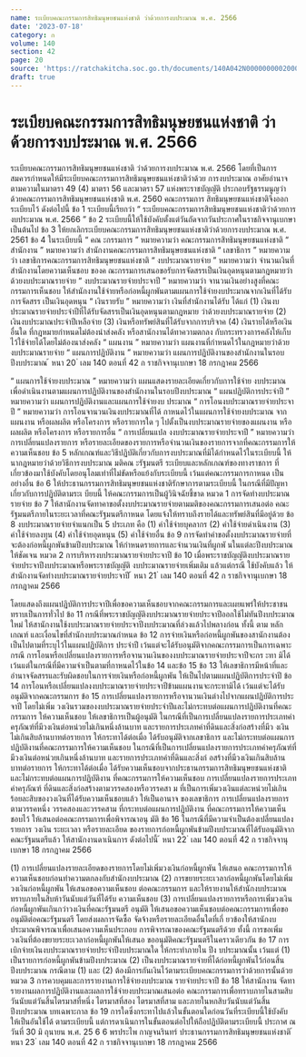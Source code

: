 ```yaml
---
name: ระเบียบคณะกรรมการสิทธิมนุษยชนแห่งชาติ ว่าด้วยการงบประมาณ พ.ศ. 2566
date: '2023-07-18'
category: ก
volume: 140
section: 42
page: 20
source: 'https://ratchakitcha.soc.go.th/documents/140A042N0000000002000.pdf'
draft: true
---
```


# ระเบียบคณะกรรมการสิทธิมนุษยชนแห่งชาติ ว่าด้วยการงบประมาณ พ.ศ. 2566

ระเบียบคณะกรรมการสิทธิมนุษยชนแห่งชาติ ว่าด้วยการงบประมาณ พ.ศ. 2566 โดยที่เป็นการสมควรกำหนดให้มีระเบียบคณะกรรมการสิทธิมนุษยชนแห่งชาติว่าด้วย การงบประมาณ อาศัยอำนาจตามความในมาตรา 49 (4) มาตรา 56 และมาตรา 57 แห่งพระราชบัญญัติ ประกอบรัฐธรรมนูญว่าด้วยคณะกรรมการสิทธิมนุษยชนแห่งชาติ พ.ศ. 2560 คณะกรรมการ สิทธิมนุษยชนแห่งชาติจึงออกระเบียบไว้ ดังต่อไปนี้ ข้อ 1 ระเบียบนี้เรียกว่า “ ระเบียบคณะกรรมการสิทธิมนุษยชนแห่งชาติว่าด้วยการงบประมาณ พ.ศ. 2566 ” ข้อ 2 ระเบียบนี้ให้ใช้บังคับตั้งแต่วันถัดจากวันประกาศในราชกิจจานุเบกษาเป็นต้นไป ข้อ 3 ให้ยกเลิกระเบียบคณะกรรมการสิทธิมนุษยชนแห่งชาติว่าด้วยการงบประมาณ พ.ศ. 2561 ข้อ 4 ในระเบียบนี้ “ คณ ะกรรมการ ” หมายความว่า คณะกรรมการสิทธิมนุษยชนแห่งชาติ “ สำนักงาน ” หมายความว่า สำนักงานคณะกรรมการสิทธิมนุษยชนแห่งชาติ “ เลขาธิการ ” หมายความว่า เลขาธิการคณะกรรมการสิทธิมนุษยชนแห่งชาติ “ งบประมาณรายจ่าย ” หมายความว่า จำนวนเงินที่สำนักงานโดยความเห็นชอบ ของค ณะกรรมการเสนอขอรับการจัดสรรเป็นเงินอุดหนุนตามกฎหมายว่าด้วยงบประมาณรายจ่าย “ งบประมาณรายจ่ายประจาปี ” หมายความว่า จานวนเงินอย่างสูงที่คณะกรรมการเห็นชอบ ให้สำนักงานใช้จ่ายหรือก่อหนี้ผูกพันตามแผนการใช้จ่ายงบประมาณจากเงินที่ได้รับการจัดสรร เป็นเงินอุดหนุน “ เงินรายรับ ” หมายความว่า เงินที่สำนักงานได้รับ ได้แก่ (1) เงินงบประมาณรายจ่ายประจำปีที่ได้รับจัดสรรเป็นเงินอุดหนุนตามกฎหมาย ว่าด้วยงบประมาณรายจ่าย (2) เงินงบประมาณประจำปีเหลือจ่าย (3) เงินหรือทรัพย์สินที่ได้รับจากการบริจาค (4) เงินรายได้หรือเงินอื่นใด ที่กฎหมายกำหนดไม่ต้องนำส่งคลัง หรือสานักงานได้ทาความตกลง กับกระทรวงการคลังให้เก็บไว้ใช้จ่ายได้โดยไม่ต้องนาส่งคลัง “ แผนงาน ” หมายความว่า แผนงานที่กำหนดไว้ในกฎหมายว่าด้วยงบประมาณรายจ่าย “ แผนการปฏิบัติงาน ” หมายความว่า แผนการปฏิบัติงานของสำนักงานในรอบปีงบประมาณ ้ หนา 20 ่ เลม 140 ตอนที่ 42 ก ราชกิจจานุเบกษา 18 กรกฎาคม 2566

“ แผนการใช้จ่ายงบประมาณ ” หมายความว่า แผนแสดงรายละเอียดเกี่ยวกับการใช้จ่าย งบประมาณเพื่อดำเนินงานตามแผนการปฏิบัติงานของสำนักงานในรอบปีงบประมาณ “ แผนปฏิบัติการประจำปี ” หมายความว่า แผนการปฏิบัติงานและแผนการใช้จ่ายงบ ประมาณ “ การโอนงบประมาณรายจ่ายประจาปี ” หมายความว่า การโอนจานวนเงินงบประมาณที่ได้ กาหนดไว้ในแผนการใช้จ่ายงบประมาณ จากแผนงาน หรือผลผลิต หรือโครงการ หรือรายการใด ๆ ไปตั้งเป็นงบประมาณรายจ่ายของแผนงาน หรือผลผลิต หรือโครงการ หรือรายการอื่น “ การเปลี่ยนแปล งงบประมาณรายจ่ายประจาปี ” หมายความว่า การเปลี่ยนแปลงรายการ หรือรายละเอียดของรายการหรือจำนวนเงินของรายการจากที่คณะกรรมการให้ความเห็นชอบ ข้อ 5 หลักเกณฑ์และวิธีปฏิบัติเกี่ยวกับการงบประมาณที่มิได้กำหนดไว้ในระเบียบนี้ ให้นากฎหมายว่าด้วยวิธีการงบประมาณ มติคณ ะรัฐมนตรี ระเบียบและหลักเกณฑ์ของทางราชการ ที่เกี่ยวข้องมาใช้บังคับโดยอนุโลมเท่าที่ไม่ขัดหรือแย้งกับระเบียบนี้ เว้นแต่คณะกรรมการกาหนด เป็นอย่างอื่น ข้อ 6 ให้ประธานกรรมการสิทธิมนุษยชนแห่งชาติรักษาการตามระเบียบนี้ ในกรณีที่มีปัญหาเกี่ยวกับการปฏิบัติตามระเ บียบนี้ ให้คณะกรรมการเป็นผู้วินิจฉัยชี้ขาด หมวด 1 การจัดทำงบประมาณรายจ่าย ข้อ 7 ให้สานักงานจัดทาคาขอตั้งงบประมาณรายจ่ายตามมติของคณะกรรมการเสนอต่อ คณะรัฐมนตรีภายในระยะเวลาที่คณะรัฐมนตรีกาหนด โดยแจ้งให้ทราบถึงรายได้และทรัพย์สินที่มีอยู่ด้วย ข้อ 8 งบประมาณรายจ่ายจำแนกเป็น 5 ประเภท คือ (1) ค่าใช้จ่ายบุคลากร (2) ค่าใช้จ่ายดำเนินงาน (3) ค่าใช้จ่ายลงทุน (4) ค่าใช้จ่ายอุดหนุน (5) ค่าใช้จ่ายอื่น ข้อ 9 การจัดทำคำขอตั้งงบประมาณรายจ่ายที่จะต้องก่อหนี้ผูกพันข้ามปีงบประมาณ ให้กำหนดรายการและจำนวนเงินที่ผูกพั นในแต่ละปีงบประมาณให้ชัดเจน หมวด 2 การบริหารงบประมาณรายจ่ายประจาปี ข้อ 10 เมื่อพระราชบัญญัติงบประมาณรายจ่ายประจาปีงบประมาณหรือพระราชบัญญัติ งบประมาณรายจ่ายเพิ่มเติม แล้วแต่กรณี ใช้บังคับแล้ว ให้สำนักงานจัดทำงบประมาณรายจ่ายประจาปี ้ หนา 21 ่ เลม 140 ตอนที่ 42 ก ราชกิจจานุเบกษา 18 กรกฎาคม 2566

โดยแสดงถึงแผนปฏิบัติการประจาปีเพื่อขอความเห็นชอบจากคณะกรรมการและเผยแพร่ให้ประชาชน ทราบเป็นการทั่วไป ข้อ 11 กรณีที่พระราชบัญญัติงบประมาณรายจ่ายประจาปีออกใช้ไม่ทันปีงบประมาณใหม่ ให้สานักงานใช้งบประมาณรายจ่ายประจาปีงบประมาณที่ล่วงแล้วไปพลางก่อน ทั้งนี้ ตาม หลักเกณฑ์ และเงื่อนไขที่สำนักงบประมาณกำหนด ข้อ 12 การจ่ายเงินหรือก่อหนี้ผูกพันของสานักงานต้องเป็นไปตามที่ระบุไว้ในแผนปฏิบัติการ ประจำปี เว้นแต่จะได้รับอนุมัติจากคณะกรรมการเป็นการเฉพาะกรณี การโอนหรือเปลี่ยนแปลงรายการหรือจานวนเงินของงบประมาณรายจ่ายประจาปีจะกร ะทา มิได้ เว้นแต่ในกรณีที่มีความจำเป็นตามที่กาหนดไว้ในข้อ 14 และข้อ 15 ข้อ 13 ให้เลขาธิการมีหน้าที่และอำนาจจัดสรรและรับผิดชอบในการจ่ายเงินหรือก่อหนี้ผูกพัน ให้เป็นไปตามแผนปฏิบัติการประจำปี ข้อ 14 การโอนหรือเปลี่ยนแปลงงบประมาณรายจ่ายประจาปีข้ามแผนงานจะกระทามิได้ เว้นแต่จะได้รับอนุมัติจากคณะกรรมการ ข้อ 15 การเปลี่ยนแปลงรายการหรือจานวนเงินต่างไปจากแผนปฏิบัติการประจาปี โดยไม่เพิ่ม วงเงินรวมของงบประมาณรายจ่ายประจำปีและไม่กระทบต่อแผนการปฏิบัติงานที่คณะกรรมการ ให้ความเห็นชอบ ให้เลขาธิการเป็นผู้อนุมัติ ในกรณีที่เป็นการเปลี่ยนแปลงรายการประเภทค่าครุภัณฑ์ที่มีวงเงินต่อหน่วยไม่เกินหนึ่งล้านบาท และรายการประเภทค่าที่ดินและสิ่งก่อสร้างที่มีว งเงินไม่เกินสิบล้านบาทต่อรายการ ให้กระทาได้ต่อเมื่อ ได้รับอนุมัติจากเลขาธิการ และไม่กระทบต่อแผนการปฏิบัติงานที่คณะกรรมการให้ความเห็นชอบ ในกรณีที่เป็นการเปลี่ยนแปลงรายการประเภทค่าครุภัณฑ์ที่มีวงเงินต่อหน่วยเกินหนึ่งล้านบาท และรายการประเภทค่าที่ดินและสิ่งก่ อสร้างที่มีวงเงินเกินสิบล้านบาทต่อรายการ ให้กระทาได้ต่อเมื่อ ได้รับความเห็นชอบจากประธานกรรมการสิทธิมนุษยชนแห่งชาติ และไม่กระทบต่อแผนการปฏิบัติงาน ที่คณะกรรมการให้ความเห็นชอบ การเปลี่ยนแปลงรายการประเภทค่าครุภัณฑ์ ที่ดินและสิ่งก่อสร้างตามวรรคสองหรือวรรคสา ม ที่เป็นการเพิ่มวงเงินแต่ละหน่วยไม่เกินร้อยละสิบของวงเงินที่ได้รับความเห็นชอบแล้ว ให้เป็นอานาจ ของเลขาธิการ การเปลี่ยนแปลงรายการตามวรรคหนึ่ง วรรคสองและวรรคสาม ที่กระทบต่อแผนการปฏิบัติงาน ที่คณะกรรมการให้ความเห็นชอบไว้ ให้เสนอต่อคณะกรรมการเพื่อพิจารณาอนุ มัติ ข้อ 16 ในกรณีที่มีความจำเป็นต้องเปลี่ยนแปลงรายการ วงเงิน ระยะเวลา หรือรายละเอียด ของรายการก่อหนี้ผูกพันข้ามปีงบประมาณที่ได้รับอนุมัติจากคณะรัฐมนตรีแล้ว ให้สานักงานดาเนินการ ดังต่อไปนี้ ้ หนา 22 ่ เลม 140 ตอนที่ 42 ก ราชกิจจานุเบกษา 18 กรกฎาคม 2566

(1) การเปลี่ยนแปลงรายละเอียดของรายการโดยไม่เพิ่มวงเงินก่อหนี้ผูกพัน ให้เสนอ คณะกรรมการให้ความเห็นชอบก่อนทำความตกลงกับสำนักงบประมาณ (2) การขยายระยะเวลาก่อหนี้ผูกพันโดยไม่เพิ่มวงเงินก่อหนี้ผูกพัน ให้เสนอขอความเห็นชอบ ต่อคณะกรรมการ และให้รายงานให้สำนักงบประมาณ ทราบภายในสิบห้าวันนับแต่วันที่ได้รับ ความเห็นชอบ (3) การเปลี่ยนแปลงรายการหรือการเพิ่มวงเงินก่อหนี้ผูกพันเกินกว่าวงเงินที่คณะรัฐมนตรี อนุมัติ ให้เสนอขอความเห็นชอบต่อคณะกรรมการเพื่อขออนุมัติต่อคณะรัฐมนตรี โดยส่งผลการจัดซื้อ จัดจ้างหรือรายละเอียดอื่นใดที่เกี่ ยวข้องให้สานักงบประมาณพิจารณาเพื่อเสนอความเห็นประกอบ การพิจารณาของคณะรัฐมนตรีด้วย ทั้งนี้ การขอเพิ่มวงเงินที่ต้องขยายระยะเวลาก่อหนี้ผูกพันให้เสนอ ขออนุมัติคณะรัฐมนตรีในคราวเดียวกัน ข้อ 17 การเบิกจ่ายเงินงบประมาณรายจ่ายประจำปีงบประมาณใด ให้กระทำภายใน ปีง บประมาณนั้น เว้นแต่ (1) เป็นรายการก่อหนี้ผูกพันข้ามปีงบประมาณ (2) เป็นงบประมาณรายจ่ายที่ได้ก่อหนี้ผูกพันไว้ก่อนสิ้นปีงบประมาณ กรณีตาม (1) และ (2) ต้องมีการกันเงินไว้ตามระเบียบคณะกรรมการว่าด้วยการนั้นด้วย หมวด 3 การควบคุมและการรายงานการใช้จ่ายงบประมาณ รายจ่ายประจาปี ข้อ 18 ให้สานักงาน จัดทารายงานผลการปฏิบัติงานและผลการใช้จ่ายงบประมาณเสนอต่อ คณะกรรมการเพื่อทราบภายในสามสิบวันนับแต่วันสิ้นไตรมาสที่หนึ่ง ไตรมาสที่สอง ไตรมาสที่สาม และภายในหกสิบวันนับแต่วันสิ้นปีงบประมาณ บทเฉพาะกาล ข้อ 19 การใดซึ่งกระทาไปแล้วในขั้นตอนใดก่อนวันที่ระเบียบนี้ใช้บังคับ ให้เป็นอันใช้ได้ ตามระเบียบนี้ แต่การดาเนินการในขั้นตอนต่อไปให้ถือปฏิบัติตามระเบียบนี้ ประกาศ ณ วันที่ 30 มิ ถุนายน พ.ศ. 25 6 6 พรประไพ กาญจนรินทร์ ประธานกรรมการสิทธิมนุษยชนแห่งชาติ ้ หนา 23 ่ เลม 140 ตอนที่ 42 ก ราชกิจจานุเบกษา 18 กรกฎาคม 2566
